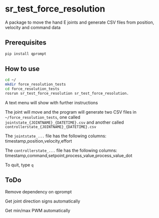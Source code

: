 # sr_test_force_resolution

A package to move the hand E joints and generate CSV files from position, velocity and command data

## Prerequisites 

```bash
pip install qprompt
```


## How to use

```bash
cd ~/
mkdir force_resolution_tests
cd force_resolution_tests
rosrun sr_test_force_resolution sr_test_force_resolution.
```

A text menu will show with further instructions

The joint will move and the program will generate two CSV files in `~/force_resolution_tests`, one called `jointstate_{JOINTNAME}_{DATETIME}.csv` and another called `controllerstate_{JOINTNAME}_{DATETIME}.csv`

The `jointstate_...` file has the following columns:      timestamp,position,velocity,effort

The `controllerstate_...` file has the following columns: timestamp,command,setpoint,process_value,process_value_dot

To quit, type `q`


## ToDo

Remove dependency on qprompt

Get joint direction signs automatically

Get min/max PWM automatically
